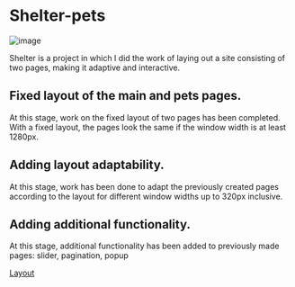 # Shelter-pets
![image](https://user-images.githubusercontent.com/57019591/165101747-3f35a9d4-bad0-4766-8923-b6d927db8703.png)

Shelter is a project in which I did the work of laying out a site consisting of two pages, making it adaptive and interactive.

## Fixed layout of the main and pets pages.
At this stage, work on the fixed layout of two pages has been completed. With a fixed layout, the pages look the same if the window width is at least 1280px.

## Adding layout adaptability.
At this stage, work has been done to adapt the previously created pages according to the layout for different window widths up to 320px inclusive.

## Adding additional functionality.
At this stage, additional functionality has been added to previously made pages: slider, pagination, popup

[Layout](https://www.figma.com/file/dlSjuW2e0y33c5N4XZoyaZ/shelter-dom?node-id=94%3A43)
